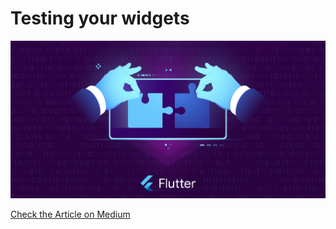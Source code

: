 # Testing your widgets

<p align="left">
    <a href="https://rouxguillaume.medium.com/list/tdd-in-flutter-64d0d5f07854" target="_blank">
        <img src="https://raw.githubusercontent.com/TesteurManiak/tdd_in_flutter/main/cover.jpg" alt="TDD in Flutter" width="600">
    </a>
</p>

[Check the Article on Medium](https://itnext.io/tdd-in-flutter-part-3-testing-your-widgets-c5e87d76a864)
